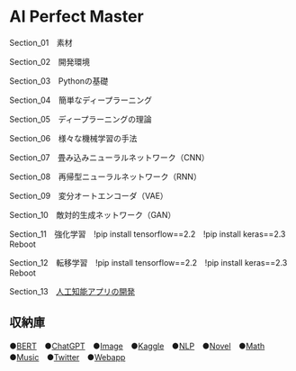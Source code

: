 # AI Perfect Master

Section_01　素材

Section_02　開発環境

Section_03　Pythonの基礎

Section_04　簡単なディープラーニング

Section_05　ディープラーニングの理論

Section_06　様々な機械学習の手法

Section_07　畳み込みニューラルネットワーク（CNN）

Section_08　再帰型ニューラルネットワーク（RNN）

Section_09　変分オートエンコーダ（VAE）

Section_10　敵対的生成ネットワーク（GAN）

Section_11　強化学習　!pip install tensorflow==2.2　!pip install keras==2.3　Reboot

Section_12　転移学習　!pip install tensorflow==2.2　!pip install keras==2.3　Reboot

Section_13　[人工知能アプリの開発](https://dashboard.heroku.com/apps/ai-alice-master)  
## 収納庫

●[BERT](https://github.com/alicelindel3/bert)　●[ChatGPT](https://github.com/alicelindel3/chatgpt)　●[Image](https://github.com/alicelindel3/image)　●[Kaggle](https://github.com/alicelindel3/kaggle)　●[NLP](https://github.com/alicelindel3/nlp)　●[Novel](https://github.com/alicelindel3/novel)　●[Math](https://github.com/alicelindel3/math)　●[Music](https://github.com/alicelindel3/music)　●[Twitter](https://github.com/alicelindel3/twitter)　●[Webapp](https://github.com/alicelindel3/webapp)
